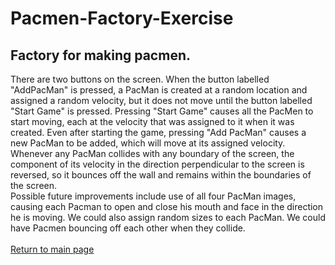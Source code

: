 # Pacmen-Factory-Exercise
## Factory for making pacmen.

There are two buttons on the screen.  When the button labelled "AddPacMan" is pressed, a PacMan is created at a random location and assigned a random velocity, but it does not move until the button labelled "Start Game" is pressed.  Pressing "Start Game" causes all the PacMen to start moving, each at the velocity that was assigned to it when it was created.  Even after starting the game, pressing "Add PacMan" causes a new PacMan to be added, which will move at its assigned velocity.  Whenever any PacMan collides with any boundary of the screen, the component of its velocity in the direction perpendicular to the screen is reversed, so it bounces off the wall and remains within the boundaries of the screen.
<br>
Possible future improvements include use of all four PacMan images, causing each Pacman to open and close his mouth and face in the direction he is moving.  We could also assign random sizes to each PacMan.  We could have Pacmen bouncing off each other
when they collide.
<br><br>
<a href="https://ronmintz.github.io/">Return to main page</a>
